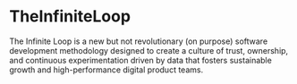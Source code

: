 # TheInfiniteLoop
The Infinite Loop is a new but not revolutionary (on purpose) software development methodology designed to create a culture of trust, ownership, and continuous experimentation driven by data that fosters sustainable growth and high-performance digital product teams.
